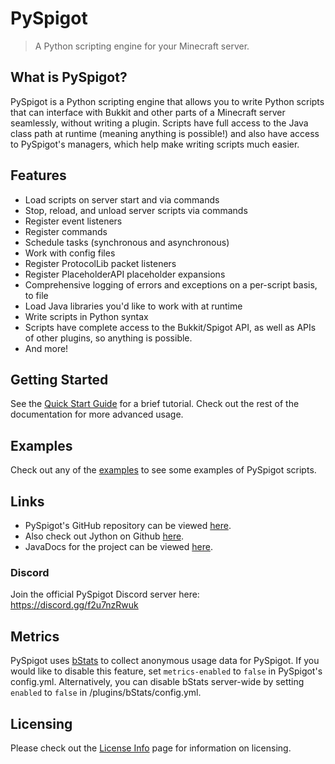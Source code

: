 # PySpigot

> A Python scripting engine for your Minecraft server.

## What is PySpigot?

PySpigot is a Python scripting engine that allows you to write Python scripts that can interface with Bukkit and other parts of a Minecraft server seamlessly, without writing a plugin. Scripts have full access to the Java class path at runtime (meaning anything is possible!) and also have access to PySpigot's managers, which help make writing scripts much easier.

## Features

- Load scripts on server start and via commands
- Stop, reload, and unload server scripts via commands
- Register event listeners
- Register commands
- Schedule tasks (synchronous and asynchronous)
- Work with config files
- Register ProtocolLib packet listeners
- Register PlaceholderAPI placeholder expansions
- Comprehensive logging of errors and exceptions on a per-script basis, to file
- Load Java libraries you'd like to work with at runtime
- Write scripts in Python syntax
- Scripts have complete access to the Bukkit/Spigot API, as well as APIs of other plugins, so anything is possible.
- And more!

## Getting Started

See the [Quick Start Guide](quickstart.md) for a brief tutorial. Check out the rest of the documentation for more advanced usage.

## Examples

Check out any of the [examples](examples.md) to see some examples of PySpigot scripts.

## Links

- PySpigot's GitHub repository can be viewed [here](https://github.com/magicmq/pyspigot).
- Also check out Jython on Github [here](https://github.com/jython/jython).
- JavaDocs for the project can be viewed [here](https://javadocs.magicmq.dev/pyspigot/).

### Discord

Join the official PySpigot Discord server here: https://discord.gg/f2u7nzRwuk

## Metrics

PySpigot uses [bStats](https://bstats.org/) to collect anonymous usage data for PySpigot. If you would like to disable this feature, set `metrics-enabled` to `false` in PySpigot's config.yml. Alternatively, you can disable bStats server-wide by setting `enabled` to `false` in /plugins/bStats/config.yml.

## Licensing

Please check out the [License Info](#license.md) page for information on licensing.